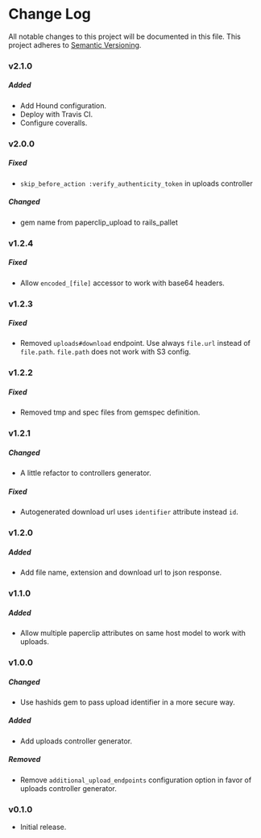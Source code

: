 # Change Log
All notable changes to this project will be documented in this file.
This project adheres to [Semantic Versioning](http://semver.org/).

### v2.1.0

##### Added

* Add Hound configuration.
* Deploy with Travis CI.
* Configure coveralls.

### v2.0.0

##### Fixed

* `skip_before_action :verify_authenticity_token` in uploads controller

##### Changed

* gem name from paperclip_upload to rails_pallet

### v1.2.4

##### Fixed
* Allow `encoded_[file]` accessor to work with base64 headers.

### v1.2.3

##### Fixed

* Removed `uploads#download` endpoint. Use always `file.url` instead of `file.path`. `file.path` does not work with S3 config.

### v1.2.2

##### Fixed

* Removed tmp and spec files from gemspec definition.

### v1.2.1

##### Changed

* A little refactor to controllers generator.

##### Fixed
* Autogenerated download url uses `identifier` attribute instead `id`.

### v1.2.0

##### Added

* Add file name, extension and download url to json response.

### v1.1.0

##### Added

* Allow multiple paperclip attributes on same host model to work with uploads.

### v1.0.0

##### Changed

* Use hashids gem to pass upload identifier in a more secure way.

##### Added

* Add uploads controller generator.

##### Removed

* Remove `additional_upload_endpoints` configuration option in favor of uploads controller generator.

### v0.1.0

* Initial release.
